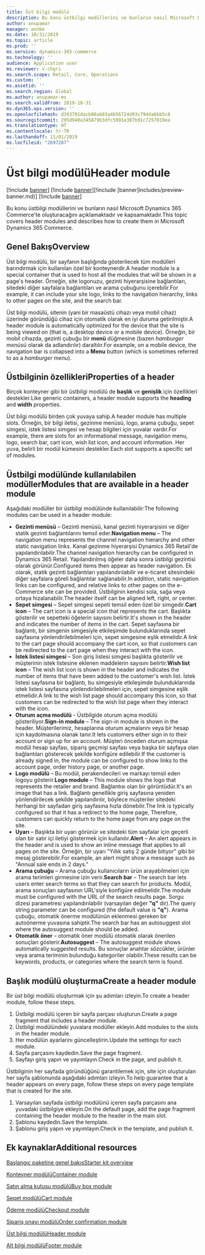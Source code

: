 ```yaml
---
title: Üst bilgi modülü
description: Bu konu üstbilgi modüllerini ve bunların nasıl Microsoft Dynamics 365 Commerce'te oluşturacağını açıklamaktadır ve kapsamaktadır.
author: anupamar
manager: annbe
ms.date: 10/31/2019
ms.topic: article
ms.prod: ''
ms.service: dynamics-365-commerce
ms.technology: ''
audience: Application user
ms.reviewer: v-chgri
ms.search.scope: Retail, Core, Operations
ms.custom: ''
ms.assetid: ''
ms.search.region: Global
ms.author: anupamar-ms
ms.search.validFrom: 2019-10-31
ms.dyn365.ops.version: ''
ms.openlocfilehash: d393701dacb88ab03a4b56724d93c794da6bb5c8
ms.sourcegitcommit: 295d940a345879b3dfc5991e387b91c7257019ea
ms.translationtype: HT
ms.contentlocale: tr-TR
ms.lasthandoff: 11/01/2019
ms.locfileid: "2697287"
---
```

# <a name="header-module"></a><span data-ttu-id="2c59c-103">Üst bilgi modülü</span><span class="sxs-lookup"><span data-stu-id="2c59c-103">Header module</span></span>

<span data-ttu-id="2c59c-104">[!include [banner](includes/preview-banner.md)] [!include [banner](includes/banner.md)]</span><span class="sxs-lookup"><span data-stu-id="2c59c-104">[!include [banner]includes/preview-banner.md)] [!include [banner](includes/banner.md)]</span></span>

<span data-ttu-id="2c59c-105">Bu konu üstbilgi modüllerini ve bunların nasıl Microsoft Dynamics 365 Commerce'te oluşturacağını açıklamaktadır ve kapsamaktadır.</span><span class="sxs-lookup"><span data-stu-id="2c59c-105">This topic covers header modules and describes how to create them in Microsoft Dynamics 365 Commerce.</span></span>

## <a name="overview"></a><span data-ttu-id="2c59c-106">Genel Bakış</span><span class="sxs-lookup"><span data-stu-id="2c59c-106">Overview</span></span>

<span data-ttu-id="2c59c-107">Üst bilgi modülü, bir sayfanın başlığında gösterilecek tüm modülleri barındırmak için kullanılan özel bir konteynerdir.</span><span class="sxs-lookup"><span data-stu-id="2c59c-107">A header module is a special container that is used to host all the modules that will be shown in a page's header.</span></span> <span data-ttu-id="2c59c-108">Örneğin, site logonuzu, gezinti hiyerarşisine bağlantıları, sitedeki diğer sayfalara bağlantıları ve arama çubuğunu içerebilir.</span><span class="sxs-lookup"><span data-stu-id="2c59c-108">For example, it can include your site logo, links to the navigation hierarchy, links to other pages on the site, and the search bar.</span></span>

<span data-ttu-id="2c59c-109">Üst bilgi modülü, sitenin (yani bir masaüstü cihazı veya mobil cihaz) üzerinde göründüğü cihaz için otomatik olarak en iyi duruma getirilmiştir.</span><span class="sxs-lookup"><span data-stu-id="2c59c-109">A header module is automatically optimized for the device that the site is being viewed on (that is, a desktop device or a mobile device).</span></span> <span data-ttu-id="2c59c-110">Örneğin, bir mobil cihazda, gezinti çubuğu bir **menü** düğmesine (bazen *hamburger menüsü* olarak da adlandırılır) daraltılır.</span><span class="sxs-lookup"><span data-stu-id="2c59c-110">For example, on a mobile device, the navigation bar is collapsed into a **Menu** button (which is sometimes referred to as a *hamburger menu*).</span></span>

## <a name="properties-of-a-header"></a><span data-ttu-id="2c59c-111">Üstbilginin özellikleri</span><span class="sxs-lookup"><span data-stu-id="2c59c-111">Properties of a header</span></span>

<span data-ttu-id="2c59c-112">Birçok konteyner gibi bir üstbilgi modülü de **başlık** ve **genişlik** için özellikleri destekler.</span><span class="sxs-lookup"><span data-stu-id="2c59c-112">Like generic containers, a header module supports the **heading** and **width** properties.</span></span>

<span data-ttu-id="2c59c-113">Üst bilgi modülü birden çok yuvaya sahip.</span><span class="sxs-lookup"><span data-stu-id="2c59c-113">A header module has multiple slots.</span></span> <span data-ttu-id="2c59c-114">Örneğin, bir bilgi iletisi, gezinme menüsü, logo, arama çubuğu, sepet simgesi, istek listesi simgesi ve hesap bilgileri için yuvalar vardır.</span><span class="sxs-lookup"><span data-stu-id="2c59c-114">For example, there are slots for an informational message, navigation menu, logo, search bar, cart icon, wish list icon, and account information.</span></span> <span data-ttu-id="2c59c-115">Her yuva, belirli bir modül kümesini destekler.</span><span class="sxs-lookup"><span data-stu-id="2c59c-115">Each slot supports a specific set of modules.</span></span>

## <a name="modules-that-are-available-in-a-header-module"></a><span data-ttu-id="2c59c-116">Üstbilgi modülünde kullanılabilen modüller</span><span class="sxs-lookup"><span data-stu-id="2c59c-116">Modules that are available in a header module</span></span>

<span data-ttu-id="2c59c-117">Aşağıdaki modüller bir üstbilgi modülünde kullanılabilir:</span><span class="sxs-lookup"><span data-stu-id="2c59c-117">The following modules can be used in a header module:</span></span>

- <span data-ttu-id="2c59c-118">**Gezinti menüsü** – Gezinti menüsü, kanal gezinti hiyerarşisini ve diğer statik gezinti bağlantılarını temsil eder.</span><span class="sxs-lookup"><span data-stu-id="2c59c-118">**Navigation menu** – The navigation menu represents the channel navigation hierarchy and other static navigation links.</span></span> <span data-ttu-id="2c59c-119">Kanal gezinme hiyerarşisi Dynamics 365 Retail'de yapılandırılabilir.</span><span class="sxs-lookup"><span data-stu-id="2c59c-119">The channel navigation hierarchy can be configured in Dynamics 365 Retail.</span></span> <span data-ttu-id="2c59c-120">Yapılandırılmış öğeler daha sonra üstbilgi gezintisi olarak görünür.</span><span class="sxs-lookup"><span data-stu-id="2c59c-120">Configured items then appear as header navigation.</span></span> <span data-ttu-id="2c59c-121">Ek olarak, statik gezinti bağlantıları yapılandırılabilir ve e-ticaret sitesindeki diğer sayfalara göreli bağlantılar sağlanabilir.</span><span class="sxs-lookup"><span data-stu-id="2c59c-121">In addition, static navigation links can be configured, and relative links to other pages on the e-Commerce site can be provided.</span></span> <span data-ttu-id="2c59c-122">Üstbilginin kendisi sola, sağa veya ortaya hizalanabilir.</span><span class="sxs-lookup"><span data-stu-id="2c59c-122">The header itself can be aligned left, right, or center.</span></span>
- <span data-ttu-id="2c59c-123">**Sepet simgesi** – Sepet simgesi sepeti temsil eden özel bir simgedir.</span><span class="sxs-lookup"><span data-stu-id="2c59c-123">**Cart icon** – The cart icon is a special icon that represents the cart.</span></span> <span data-ttu-id="2c59c-124">Başlıkta gösterilir ve sepetteki öğelerin sayısını belirtir.</span><span class="sxs-lookup"><span data-stu-id="2c59c-124">It's shown in the header and indicates the number of items in the cart.</span></span> <span data-ttu-id="2c59c-125">Sepet sayfasına bir bağlantı, bir simgenin simgesiyle etkileşimde bulunduklarında sepet sayfasına yönlendirilebilmeleri için, sepet simgesine eşlik etmelidir.</span><span class="sxs-lookup"><span data-stu-id="2c59c-125">A link to the cart page should accompany the cart icon, so that customers can be redirected to the cart page when they interact with the icon.</span></span>
- <span data-ttu-id="2c59c-126">**İstek listesi simgesi** – Son giriş listesi simgesi başlıkta gösterilir ve müşterinin istek listesine eklenen maddelerin sayısını belirtir.</span><span class="sxs-lookup"><span data-stu-id="2c59c-126">**Wish list icon** – The wish list icon is shown in the header and indicates the number of items that have been added to the customer's wish list.</span></span> <span data-ttu-id="2c59c-127">İstek listesi sayfasına bir bağlantı, bu simgesiyle etkileşimde bulunduklarında istek listesi sayfasına yönlendirilebilmeleri için, sepet simgesine eşlik etmelidir.</span><span class="sxs-lookup"><span data-stu-id="2c59c-127">A link to the wish list page should accompany this icon, so that customers can be redirected to the wish list page when they interact with the icon.</span></span>
- <span data-ttu-id="2c59c-128">**Oturum açma modülü** - Üstbilgide oturum açma modülü gösteriliyor.</span><span class="sxs-lookup"><span data-stu-id="2c59c-128">**Sign-in module** – The sign-in module is shown in the header.</span></span> <span data-ttu-id="2c59c-129">Müşterilerimiz, hesaplarına oturum açmalarını veya bir hesap için kaydolmasına olanak tanır.</span><span class="sxs-lookup"><span data-stu-id="2c59c-129">It lets customers either sign in to their account or sign up for an account.</span></span> <span data-ttu-id="2c59c-130">Müşteri önceden oturum açmışsa modül hesap sayfası, sipariş geçmişi sayfası veya başka bir sayfaya olan bağlantıları gösterecek şekilde konfigüre edilebilir.</span><span class="sxs-lookup"><span data-stu-id="2c59c-130">If the customer is already signed in, the module can be configured to show links to the account page, order history page, or another page.</span></span>
- <span data-ttu-id="2c59c-131">**Logo modülü** – Bu modül, perakendecileri ve markayı temsil eden logoyu gösterir.</span><span class="sxs-lookup"><span data-stu-id="2c59c-131">**Logo module** – This module shows the logo that represents the retailer and brand.</span></span> <span data-ttu-id="2c59c-132">Bağlantısı olan bir görüntüdür.</span><span class="sxs-lookup"><span data-stu-id="2c59c-132">It's an image that has a link.</span></span> <span data-ttu-id="2c59c-133">Bağlantı genellikle giriş sayfasına yeniden yönlendirilecek şekilde yapılandırılır, böylece müşteriler sitedeki herhangi bir sayfadan giriş sayfasına hızla dönebilir.</span><span class="sxs-lookup"><span data-stu-id="2c59c-133">The link is typically configured so that it has a redirect to the home page, Therefore, customers can quickly return to the home page from any page on the site.</span></span>
- <span data-ttu-id="2c59c-134">**Uyarı** – Başlıkta bir uyarı görünür ve sitedeki tüm sayfalar için geçerli olan bir satır içi iletiyi göstermek için kullanılır.</span><span class="sxs-lookup"><span data-stu-id="2c59c-134">**Alert** – An alert appears in the header and is used to show an inline message that applies to all pages on the site.</span></span> <span data-ttu-id="2c59c-135">Örneğin, bir uyarı "Yıllık satış 2 günde bitiyor" gibi bir mesaj gösterebilir.</span><span class="sxs-lookup"><span data-stu-id="2c59c-135">For example, an alert might show a message such as "Annual sale ends in 2 days."</span></span>
- <span data-ttu-id="2c59c-136">**Arama çubuğu** – Arama çubuğu kullanıcıların ürün arayabilmeleri için arama terimleri girmesine izin verir.</span><span class="sxs-lookup"><span data-stu-id="2c59c-136">**Search bar** – The search bar lets users enter search terms so that they can search for products.</span></span> <span data-ttu-id="2c59c-137">Modül, arama sonuçları sayfasının URL'siyle konfigüre edilmelidir.</span><span class="sxs-lookup"><span data-stu-id="2c59c-137">The module must be configured with the URL of the search results page.</span></span> <span data-ttu-id="2c59c-138">Sorgu dizesi parametresi yapılandırılabilir (varsayılan değer **"q"** dir).</span><span class="sxs-lookup"><span data-stu-id="2c59c-138">The query string parameter can be configured (the default value is **"q"**).</span></span> <span data-ttu-id="2c59c-139">Arama çubuğu, otomatik önerme modülünün eklenmesi gereken bir autoönerme yuvasına sahiptir.</span><span class="sxs-lookup"><span data-stu-id="2c59c-139">The search bar has an autosuggest slot where the autosuggest module should be added.</span></span>
- <span data-ttu-id="2c59c-140">**Otomatik öner** – otomatik öner modülü otomatik olarak önerilen sonuçları gösterir.</span><span class="sxs-lookup"><span data-stu-id="2c59c-140">**Autosuggest** – The autosuggest module shows automatically suggested results.</span></span> <span data-ttu-id="2c59c-141">Bu sonuçlar anahtar sözcükler, ürünler veya arama teriminin bulunduğu kategoriler olabilir.</span><span class="sxs-lookup"><span data-stu-id="2c59c-141">These results can be keywords, products, or categories where the search term is found.</span></span>

## <a name="create-a-header-module"></a><span data-ttu-id="2c59c-142">Başlık modülü oluşturma</span><span class="sxs-lookup"><span data-stu-id="2c59c-142">Create a header module</span></span>

<span data-ttu-id="2c59c-143">Bir üst bilgi modülü oluşturmak için şu adımları izleyin.</span><span class="sxs-lookup"><span data-stu-id="2c59c-143">To create a header module, follow these steps.</span></span>

1. <span data-ttu-id="2c59c-144">Üstbilgi modülü içeren bir sayfa parçası oluşturun.</span><span class="sxs-lookup"><span data-stu-id="2c59c-144">Create a page fragment that includes a header module.</span></span>
1. <span data-ttu-id="2c59c-145">Üstbilgi modülündeki yuvalara modüller ekleyin.</span><span class="sxs-lookup"><span data-stu-id="2c59c-145">Add modules to the slots in the header module.</span></span>
1. <span data-ttu-id="2c59c-146">Her modülün ayarlarını güncelleştirin.</span><span class="sxs-lookup"><span data-stu-id="2c59c-146">Update the settings for each module.</span></span>
1. <span data-ttu-id="2c59c-147">Sayfa parçasını kaydedin.</span><span class="sxs-lookup"><span data-stu-id="2c59c-147">Save the page fragment.</span></span> 
1. <span data-ttu-id="2c59c-148">Sayfayı giriş yapın ve yayımlayın.</span><span class="sxs-lookup"><span data-stu-id="2c59c-148">Check in the page, and publish it.</span></span>

<span data-ttu-id="2c59c-149">Üstbilginin her sayfada göründüğünü garantilemek için, site için oluşturulan her sayfa şablonunda aşağıdaki adımları izleyin.</span><span class="sxs-lookup"><span data-stu-id="2c59c-149">To help guarantee that a header appears on every page, follow these steps on every page template that is created for the site.</span></span>

1. <span data-ttu-id="2c59c-150">Varsayılan sayfada üstbilgi modülünü içeren sayfa parçasını ana yuvadaki üstbilgiye ekleyin.</span><span class="sxs-lookup"><span data-stu-id="2c59c-150">On the default page, add the page fragment containing the header module to the header in the main slot.</span></span>
1. <span data-ttu-id="2c59c-151">Şablonu kaydedin.</span><span class="sxs-lookup"><span data-stu-id="2c59c-151">Save the template.</span></span> 
1. <span data-ttu-id="2c59c-152">Şablonu giriş yapın ve yayımlayın.</span><span class="sxs-lookup"><span data-stu-id="2c59c-152">Check in the template, and publish it.</span></span>

## <a name="additional-resources"></a><span data-ttu-id="2c59c-153">Ek kaynaklar</span><span class="sxs-lookup"><span data-stu-id="2c59c-153">Additional resources</span></span>

[<span data-ttu-id="2c59c-154">Başlangıç paketine genel bakış</span><span class="sxs-lookup"><span data-stu-id="2c59c-154">Starter kit overview</span></span>](starter-kit-overview.md)

[<span data-ttu-id="2c59c-155">Konteyner modülü</span><span class="sxs-lookup"><span data-stu-id="2c59c-155">Container module</span></span>](add-container-module.md)

[<span data-ttu-id="2c59c-156">Satın alma kutusu modülü</span><span class="sxs-lookup"><span data-stu-id="2c59c-156">Buy box module</span></span>](add-buy-box.md)

[<span data-ttu-id="2c59c-157">Sepet modülü</span><span class="sxs-lookup"><span data-stu-id="2c59c-157">Cart module</span></span>](add-cart-module.md)

[<span data-ttu-id="2c59c-158">Ödeme modülü</span><span class="sxs-lookup"><span data-stu-id="2c59c-158">Checkout module</span></span>](add-checkout-module.md)

[<span data-ttu-id="2c59c-159">Sipariş onayı modülü</span><span class="sxs-lookup"><span data-stu-id="2c59c-159">Order confirmation module</span></span>](order-confirmation-module.md)

[<span data-ttu-id="2c59c-160">Üst bilgi modülü</span><span class="sxs-lookup"><span data-stu-id="2c59c-160">Header module</span></span>](author-header-module.md)

[<span data-ttu-id="2c59c-161">Alt bilgi modülü</span><span class="sxs-lookup"><span data-stu-id="2c59c-161">Footer module</span></span>](author-footer-module.md)
